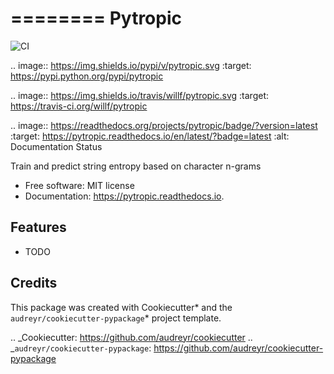 ========
Pytropic
========

![CI](https://github.com/willf/pytropic/workflows/workflow.yml/badge.svg)

.. image:: https://img.shields.io/pypi/v/pytropic.svg
:target: https://pypi.python.org/pypi/pytropic

.. image:: https://img.shields.io/travis/willf/pytropic.svg
:target: https://travis-ci.org/willf/pytropic

.. image:: https://readthedocs.org/projects/pytropic/badge/?version=latest
:target: https://pytropic.readthedocs.io/en/latest/?badge=latest
:alt: Documentation Status

Train and predict string entropy based on character n-grams

-   Free software: MIT license
-   Documentation: https://pytropic.readthedocs.io.

## Features

-   TODO

## Credits

This package was created with Cookiecutter* and the `audreyr/cookiecutter-pypackage`* project template.

.. _Cookiecutter: https://github.com/audreyr/cookiecutter
.. _`audreyr/cookiecutter-pypackage`: https://github.com/audreyr/cookiecutter-pypackage

